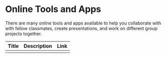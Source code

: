 # Online Tools and Apps

There are many online tools and apps available to help you collaborate with with fellow classmates, create presentations, and work on different group projects together.

| Title | Description | Link |
| :--- | :--- | :--- |
|  |  |  |

